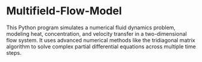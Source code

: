 # Multifield-Flow-Model
This Python program simulates a numerical fluid dynamics problem, modeling heat, concentration, and velocity transfer in a two-dimensional flow system. It uses advanced numerical methods like the tridiagonal matrix algorithm to solve complex partial differential equations across multiple time steps.
